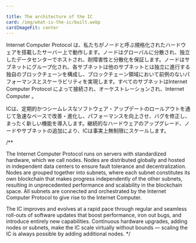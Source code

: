 ```yaml
---

title: The architecture of the IC
card: /img/what-is-the-ic/built.webp
cardImageFit: center
---
```

Internet Computer Protocol は、私たちがノードと呼ぶ規格化されたハードウェアを搭載したサーバー上で動作します。ノードはグローバルに分散され、独立したデータセンターでホストされ、耐障害性と分散化を保証します。ノードはサブネットにグループ化され、各サブネットは他のサブネットとは独立に進行する独自のブロックチェーンを構成し、ブロックチェーン領域において前例のないパフォーマンスとスケーラビリティを実現します。すべてのサブネットはInternet Computer Protocol によって接続され、オーケストレーションされ、Internet Computer 。

ICは、定期的かつシームレスなソフトウェア・アップデートのロールアウトを通じて急速なペースで改善・進化し、パフォーマンスを向上させ、バグを修正し、まったく新しい機能を導入します。継続的なハードウェアのアップグレード、ノードやサブネットの追加により、ICは事実上無制限にスケールします。

/**


The Internet Computer Protocol runs on servers with standardized hardware, which we call nodes. Nodes are distributed globally and hosted in independent data centers to ensure fault tolerance and decentralization. Nodes are grouped together into subnets, where each subnet constitutes its own blockchain that makes progress independently of the other subnets, resulting in unprecedented performance and scalability in the blockchain space. All subnets are connected and orchestrated by the Internet Computer Protocol to give rise to the Internet Computer.

The IC improves and evolves at a rapid pace through regular and seamless roll-outs of software updates that boost performance, iron out bugs, and introduce entirely new capabilities. Continuous hardware upgrades, adding nodes or subnets, make the IC scale virtually without bounds — scaling the IC is always possible by adding additional nodes.
*/